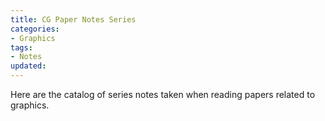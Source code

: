 ```yaml
---
title: CG Paper Notes Series
categories:
- Graphics
tags:
- Notes
updated:
---
```


Here are the catalog of series notes taken when reading papers related to graphics.
<!-- more -->
